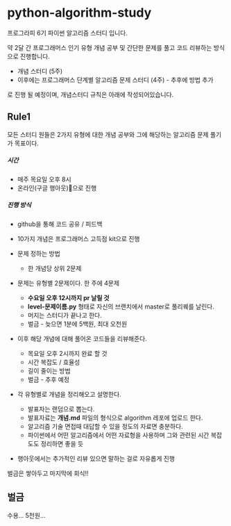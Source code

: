 # python-algorithm-study

프로그라피 6기 파이썬 알고리즘 스터디 입니다.

약 2달 간 프로그래머스 인기 유형 개념 공부 및 간단한 문제를 풀고 코드 리뷰하는 방식으로 진행합니다.

- 개념 스터디 (5주)
- 이후에는 프로그래머스 단계별 알고리즘 문제 스터디 (4주) - 추후에 방법 추가

로 진행 될 예정이며, 개념스터디 규칙은 아래에 작성되어있습니다.



## Rule1

모든 스터디 원들은 2가지 유형에 대한 개념 공부와 그에 해당하는 알고리즘 문제 풀기가 목표이다.

##### 시간

- 매주 목요일 오후 8시
- 온라인(구글 행아웃)으로 진행

##### 진행 방식

- github을 통해 코드 공유 / 피드백
- 10가지 개념은 프로그래머스 고득점 kit으로 진행
- 문제 정하는 방법
  - 한 개념당 상위 2문제
- 문제는 유형별 2문제이다. 한 주에 4문제
  - **수요일 오후 12시까지 pr 날릴 것**
  - **level-문제이름.py** 형태로 자신의 브랜치에서 master로 풀리퀘를 날린다.
  - 머지는 스터디가 끝나고 한다.
  - 벌금 - 늦으면 1분에 5백원, 최대 오천원
- 이후 해당 개념에 대해 풀어온 코드들을 리뷰해준다.
  - 목요일 오후 2시까지 완료 할 것
  - 시간 복잡도 / 효율성
  - 길이 줄이는 방법
  - 벌금 - 추후 예정

- 각 유형별로 개념을 정리해오고 설명한다.
  - 발표자는 랜덤으로 뽑는다.
  - 발표자료는 **개념.md** 파일의 형식으로 algorithm 레포에 업로드 한다.
  - 알고리즘 기술 면접때 대답할 수 있을 정도의 자료면 충분하다.
  - 파이썬에서 어떤 알고리즘에서 어떤 자료형을 사용하며 그와 관련된 시간 복잡도도 정리하면 좋을 듯
- 행아웃에서는 추가적인 리뷰 있으면 말하는 걸로 자유롭게 진행



벌금은 쌓아두고 마지막에 회식!!


## 벌금
수용... 5천원...
